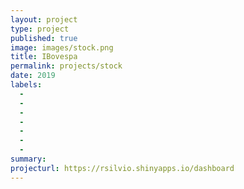 ```yaml
---
layout: project
type: project
published: true
image: images/stock.png
title: IBovespa
permalink: projects/stock
date: 2019
labels:
  -  
  - 
  - 
  - 
  - 
  - 
  - 
summary: 
projecturl: https://rsilvio.shinyapps.io/dashboard
---
```

